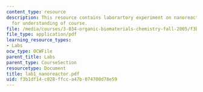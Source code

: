 ```yaml
---
content_type: resource
description: This resource contains laborartory experiment on nanoreactors and bacteria
  for understanding of course.
file: /media/courses/3-034-organic-biomaterials-chemistry-fall-2005/f3b1df14c028ffcca47b074700d78e59_lab1_nanoreactor.pdf
file_type: application/pdf
learning_resource_types:
- Labs
ocw_type: OCWFile
parent_title: Labs
parent_type: CourseSection
resourcetype: Document
title: lab1_nanoreactor.pdf
uid: f3b1df14-c028-ffcc-a47b-074700d78e59
---
```


